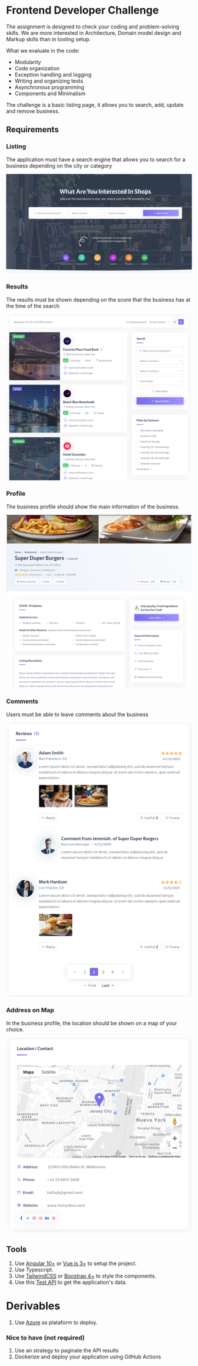 # Frontend Developer Challenge

The assignment is designed to check your coding and problem-solving skills. We are more interested in Architecture, Domain model design and Markup skills than in tooling setup.

What we evaluate in the code:

- Modularity
- Code organization
- Exception handling and logging
- Writing and organizing tests
- Asynchronous programming
- Components and Minimalism

The challenge is a basic listing page, it allows you to search, add, update and remove business.

## Requirements

### Listing

The application must have a search engine that allows you to search for a business depending on the city or category

![](./resources/1.png)

### Results

The results must be shown depending on the score that the business has at the time of the search

![](./resources/2.png)

### Profile

The business profile should show the main information of the business.

![](./resources/3.png)

### Comments

Users must be able to leave comments about the business

![](./resources/4.png)

### Address on Map

In the business profile, the location should be shown on a map of your choice.

![](./resources/5.png)

## Tools

1. Use [Angular 10+](https://angular.io/) or [Vue.js 3+](https://v3.vuejs.org/) to setup the project.
2. Use Typescript.
3. Use [TailwindCSS](https://tailwindcss.com/) or [Boostrap 4+](https://getbootstrap.com/) to style the components.
4. Use this [Test API](https://5fcfc9341f23740016630db3.mockapi.io/api/v1/business) to get the application's data.

# Derivables

1. Use [Azure](https://azure.microsoft.com/en-us/) as plataform to deploy.

### Nice to have (not required)

1. Use an strategy to paginate the API results
2. Dockerize and deploy your application using GitHub Actions
